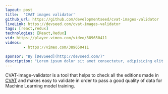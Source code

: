 ```yaml
---
layout: post
title:  'CVAT images validator'
github_url: https://github.com/developmentseed/cvat-images-validator
liveLink: https://devseed.com/cvat-images-validator
tags: [react,redux]
technologies: [React,Redux]
vid: https://player.vimeo.com/video/389650411
videos:
        - https://vimeo.com/389650411

sponsor: "By [DevSeed](http://devseed.com/)"
description: "Lorem ipsum dolor sit amet consectetur, adipisicing elit. Ullam sequi voluptatum excepturi amet harum beatae cum quibusdam laudantium, labore nemo, minima quisquam tempora veritatis aliquam reiciendis atque iste at aut? "
---
```


CVAT-image-validator is a tool that helps to check all the editions made in [CVAT](https://github.com/opencv/cvat) and makes easy to validate in order to pass a good quality of data for Machine Learning model training.
